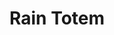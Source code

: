 ---
templateKey: blog-post
featuredpost: false
featuredimage: /assets/Rain_Totem.png
title: Rain Totem
description: Special Items
testfield: 1362
---